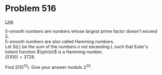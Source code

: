 # Problem 516

[Link](https://projecteuler.net/problem=516)

$5$-smooth numbers are numbers whose largest prime factor doesn't exceed $5$.  
$5$-smooth numbers are also called Hamming numbers.  
Let $S(L)$ be the sum of the numbers $n$ not exceeding $L$ such that Euler's totient function $\\phi(n)$ is a Hamming number.  
$S(100)=3728$. 

Find $S(10^{12})$. Give your answer modulo $2^{32}$.
